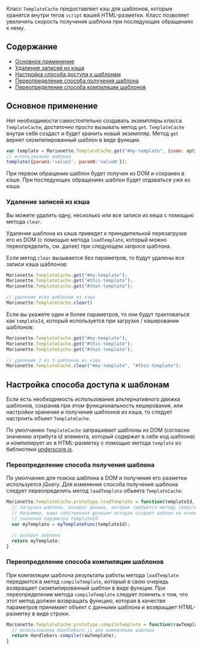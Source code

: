 Класс `TemplateCache` предоставляет кэш для шаблонов, которые хранятся внутри тегов
`script` вашей HTML-разметки. Класс позволяет увеличить скорость получения
шаблона при последующих обращениях к нему.

## Содержание

* [Основное применение](#basic-usage)
* [Удаление записей из кэша](#clear-items-from-cache)
* [Настройка способа доступа к шаблонам](#customizing-template-access)
* [Переопределение способа получения шаблона](#override-template-retrieval)
* [Переопределение способа компиляции шаблонов](#override-template-compilation)

## <a name="basic-usage"></a> Основное применение

Нет необходимости самостоятельно создавать экземпляры класса `TemplateCache`,
достаточно просто вызывать метод `get`. `TemplateCache` внутри себя создаст и будет
хранить новый экземпляр. Метод `get` вернет скомпилированный шаблон в виде функции.

```js
var template = Marionette.TemplateCache.get("#my-template", {some: options});
// использование шаблона
template({param1:'value1', paramN:'valueN'});
```

При первом обращении шаблон будет получен из DOM и сохранен в кэше.
При последующих обращениях шаблон будет отдаваться уже из кэша.

### <a name="clear-items-from-cache"></a> Удаление записей из кэша

Вы можете удалить одну, несколько или все записи из кеша с помощью метода `clear`.

Удаление шаблона из кэша приведет к принудительной перезагрузке его из DOM
(с помощью метода `loadTemplate`, который можно переопределить, см. далее)
при следующем запросе шаблона.

Если метод `clear` вызывается без параметров, то будут удалены все записи кэша шаблонов:

```js
Marionette.TemplateCache.get("#my-template");
Marionette.TemplateCache.get("#this-template");
Marionette.TemplateCache.get("#that-template");

// удаление всех шаблонов из кэша
Marionette.TemplateCache.clear()
```

Если вы укажете один и более параметров, то они будут трактоваться как `templateId`, который используется при загрузке / кэшировании шаблонов:

```js
Marionette.TemplateCache.get("#my-template");
Marionette.TemplateCache.get("#this-template");
Marionette.TemplateCache.get("#that-template");

// удаление 2 из 3 шаблонов из кэша
Marionette.TemplateCache.clear("#my-template", "#this-template");
```

## <a name="customizing-template-access"></a> Настройка способа доступа к шаблонам

Если есть необходимость использования альтернативного движка шаблонов, сохранив при этом
функциональность кеширования, или настройки хранения и получения шаблонов из кэша,
то следует настроить объект `TemplateCache`.

По умолчанию `TemplateCache` запрашивает шаблоны из DOM (согласно значению атрибута id элемента,
который содержит в себе код шаблона) и компилирует их в HTML-разметку с помощью метода `template`
из библиотеки [underscore.js](http://underscorejs.org/#template).

### <a name="override-template-retrieval"></a> Переопределение способа получения шаблона

По умолчанию для поиска шаблона в DOM и получения его разметки используется jQuery. Для изменения
способа получения шаблона следует переопределить метод `loadTemplate` объекта `TemplateCache`:

```js
Marionette.TemplateCache.prototype.loadTemplate = function(templateId, {some: options}) {
  // загрузка шаблона, возврат данных, которые требуются методу compileTemplate
  // Например, ваша собственная функция которая создает шаблон на основании
  // значения параметра templateId
  var myTemplate = myTemplateFunc(templateId);

  // возврат шаблона
  return myTemplate;
}
```

### <a name="override-template-compilation"></a> Переопределение способа компиляции шаблонов

При компиляции шаблона результаты работы метода `loadTemplate` передаются в метод `compileTemplate`,
который в свою очередь возвращает скомпилированный шаблон в виде функции. При переопределении метода
`compileTemplate` следует помнить о том, что этот метод должен возвращать функцию, которая в качестве
параметров принимает объект с данными шаблона и возвращает HTML-разметку в виде строки.

```js
Marionette.TemplateCache.prototype.compileTemplate = function(rawTemplate, {some: options}) {
  // использование Handlebars.js для компиляции шаблона
  return Handlebars.compile(rawTemplate);
}
```
